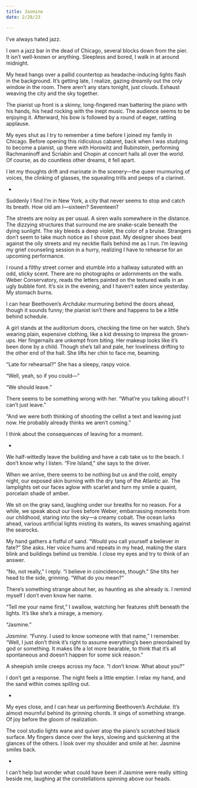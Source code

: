 ```yaml
---
title: Jasmine
date: 2/28/23

---
```


I’ve always hated jazz.

I own a jazz bar in the dead of Chicago, several blocks down from the pier. It isn’t well-known or anything. Sleepless and bored, I walk in at around midnight.

My head hangs over a pallid countertop as headache-inducing lights flash in the background. It’s getting late, I realize, gazing dreamily out the only window in the room. There aren’t any stars tonight, just clouds. Exhaust weaving the city and the sky together.

The pianist up front is a skinny, long-fingered man battering the piano with his hands, his head rocking with the inept music. The audience seems to be enjoying it. Afterward, his bow is followed by a round of eager, rattling applause.

My eyes shut as I try to remember a time before I joined my family in Chicago. Before opening this ridiculous cabaret, back when I was studying to become a pianist, up there with Horowitz and Rubinstein, performing Rachmaninoff and Scriabin and Chopin at concert halls all over the world. Of course, as do countless other dreams, it fell apart.

I let my thoughts drift and marinate in the scenery—the queer murmuring of voices, the clinking of glasses, the squealing trills and peeps of a clarinet.

-

Suddenly I find I’m in New York, a city that never seems to stop and catch its breath. How old am I—sixteen? Seventeen?

The streets are noisy as per usual. A siren wails somewhere in the distance. The dizzying structures that surround me are snake-scale beneath the dying sunlight. The sky bleeds a deep violet, the color of a bruise. Strangers don’t seem to take much notice as I shove past. My designer shoes beat against the oily streets and my necktie flails behind me as I run. I’m leaving my grief counseling session in a hurry, realizing I have to rehearse for an upcoming performance.


I round a filthy street corner and stumble into a hallway saturated with an odd, sticky scent. There are no photographs or adornments on the walls. Weber Conservatory, reads the letters painted on the textured walls in an ugly bubble font. It’s six in the evening, and I haven’t eaten since yesterday. My stomach burns.

I can hear Beethoven’s *Archduke* murmuring behind the doors ahead, though it sounds funny; the pianist isn’t there and happens to be a little behind schedule.

A girl stands at the auditorium doors, checking the time on her watch. She’s wearing plain, expensive clothing, like a kid dressing to impress the grown-ups. Her fingernails are unkempt from biting. Her makeup looks like it’s been done by a child. Though she’s tall and pale, her loveliness drifting to the other end of the hall. She lifts her chin to face me, beaming. 

“Late for rehearsal?” She has a sleepy, raspy voice.

“Well, yeah, so if you could—”

“We should leave.”

There seems to be something wrong with her. “What’re you talking about? I can’t just leave.”

“And we were both thinking of shooting the cellist a text and leaving just now. He probably already thinks we aren’t coming.”

I think about the consequences of leaving for a moment.

-

We half-wittedly leave the building and have a cab take us to the beach. I don’t know why I listen. “Fire Island,” she says to the driver.

When we arrive, there seems to be nothing but us and the cold, empty night, our exposed skin burning with the dry tang of the Atlantic air. The lamplights set our faces aglow with scarlet and turn my smile a quaint, porcelain shade of amber.

We sit on the gray sand, laughing under our breaths for no reason. For a while, we speak about our lives before Weber, embarrassing moments from our childhood, staring into the sky—a creamy cobalt. The ocean lurks ahead, various artificial lights misting its waters, its waves smashing against the searocks.

My hand gathers a fistful of sand. “Would you call yourself a believer in fate?” She asks. Her voice hums and repeats in my head, making the stars blink and buildings behind us tremble. I close my eyes and try to think of an answer.

“No, not really,” I reply. “I believe in coincidences, though.”
She tilts her head to the side, grinning. “What do you mean?”

There’s something strange about her, as haunting as she already is. I remind myself I don’t even know her name.

“Tell me your name first,” I swallow, watching her features shift beneath the lights. It’s like she’s a mirage, a memory.

“Jasmine.”

*Jasmine.* “Funny. I used to know someone with that name,” I remember. “Well, I just don’t think it’s right to assume everything’s been preordained by god or something. It makes life a lot more bearable, to think that it’s all spontaneous and doesn’t happen for some sick reason.”

A sheepish smile creeps across my face. “I don’t know. What about you?”

I don’t get a response. The night feels a little emptier. I relax my hand, and the sand within comes spilling out.

-

My eyes close, and I can hear us performing Beethoven’s *Archduke*. It’s almost mournful behind its grinning chords. It sings of something strange. Of joy before the gloom of realization.

The cool studio lights wane and quiver atop the piano’s scratched black surface. My fingers dance over the keys, slowing and quickening at the glances of the others. I look over my shoulder and smile at her. Jasmine smiles back.

-

I can’t help but wonder what could have been if Jasmine were really sitting beside me, laughing at the constellations spinning above our heads.

